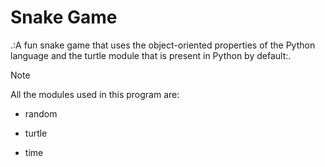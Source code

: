 # Snake Game

.:A fun snake game that uses the object-oriented properties of the Python language and the turtle module that is present in Python by default:.

> [!NOTE]
> All the modules used in this program are:

- random

- turtle

- time
